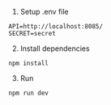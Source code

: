 1. Setup .env file

```
API=http://localhost:8085/
SECRET=secret

```

2. Install dependencies
```
npm install
```

3. Run
```
npm run dev
```